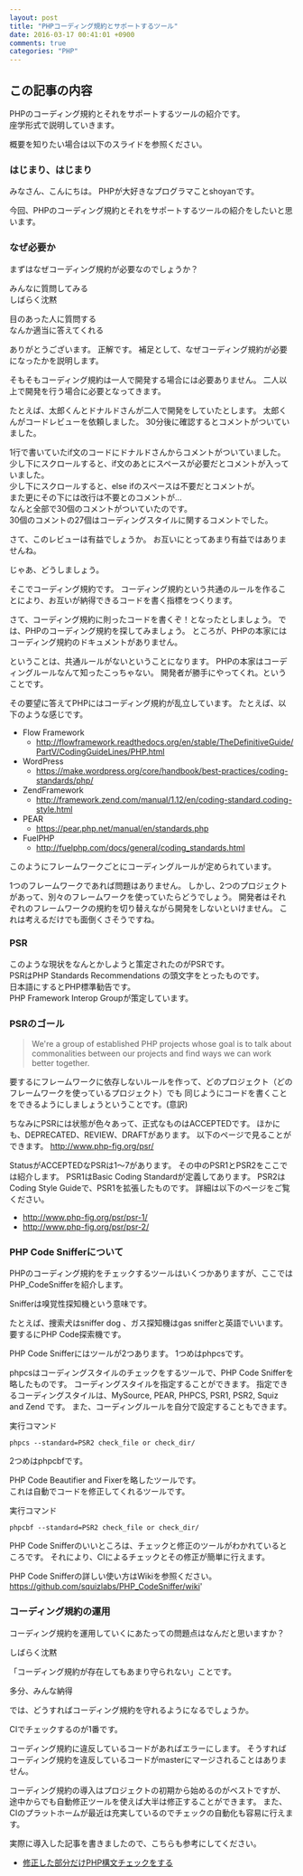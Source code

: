 ```yaml
---
layout: post
title: "PHPコーディング規約とサポートするツール"
date: 2016-03-17 00:41:01 +0900
comments: true
categories: "PHP"
---
```


## この記事の内容
PHPのコーディング規約とそれをサポートするツールの紹介です。  
座学形式で説明していきます。

概要を知りたい場合は以下のスライドを参照ください。
<script async class="speakerdeck-embed" data-id="1d8ea4db4cd746b0857ab03889710555" data-ratio="1.33333333333333" src="//speakerdeck.com/assets/embed.js"></script>

### はじまり、はじまり
みなさん、こんにちは。
PHPが大好きなプログラマことshoyanです。

今回、PHPのコーディング規約とそれをサポートするツールの紹介をしたいと思います。

### なぜ必要か
まずはなぜコーディング規約が必要なのでしょうか？

みんなに質問してみる  
しばらく沈黙

目のあった人に質問する  
なんか適当に答えてくれる

ありがとうございます。
正解です。
補足として、なぜコーディング規約が必要になったかを説明します。

そもそもコーディング規約は一人で開発する場合には必要ありません。
二人以上で開発を行う場合に必要となってきます。

たとえば、太郎くんとドナルドさんが二人で開発をしていたとします。
太郎くんがコードレビューを依頼しました。
30分後に確認するとコメントがついていました。

1行で書いていたif文のコードにドナルドさんからコメントがついていました。  
少し下にスクロールすると、if文のあとにスペースが必要だとコメントが入っていました。  
少し下にスクロールすると、else ifのスペースは不要だとコメントが。  
また更にその下には改行は不要とのコメントが...  
なんと全部で30個のコメントがついていたのです。  
30個のコメントの27個はコーディングスタイルに関するコメントでした。  

さて、このレビューは有益でしょうか。
お互いにとってあまり有益ではありませんね。

じゃあ、どうしましょう。

そこでコーディング規約です。
コーディング規約という共通のルールを作ることにより、お互いが納得できるコードを書く指標をつくります。

さて、コーディング規約に則ったコードを書くぞ！となったとしましょう。
では、PHPのコーディング規約を探してみましょう。
ところが、PHPの本家にはコーディング規約のドキュメントがありません。  

ということは、共通ルールがないということになります。
PHPの本家はコーディングルールなんて知ったこっちゃない。
開発者が勝手にやってくれ。ということです。

その要望に答えてPHPにはコーディング規約が乱立しています。
たとえば、以下のような感じです。

* Flow Framework
  - http://flowframework.readthedocs.org/en/stable/TheDefinitiveGuide/PartV/CodingGuideLines/PHP.html
* WordPress
  - https://make.wordpress.org/core/handbook/best-practices/coding-standards/php/
* ZendFramework
  - http://framework.zend.com/manual/1.12/en/coding-standard.coding-style.html
* PEAR
  - https://pear.php.net/manual/en/standards.php
* FuelPHP
  - http://fuelphp.com/docs/general/coding_standards.html

このようにフレームワークごとにコーディングルールが定められています。

1つのフレームワークであれば問題はありません。
しかし、2つのプロジェクトがあって、別々のフレームワークを使っていたらどうでしょう。
開発者はそれぞれのフレームワークの規約を切り替えながら開発をしないといけません。
これは考えるだけでも面倒くさそうですね。

### PSR
このような現状をなんとかしようと策定されたのがPSRです。  
PSRはPHP Standards Recommendations の頭文字をとったものです。  
日本語にするとPHP標準勧告です。  
PHP Framework Interop Groupが策定しています。  

### PSRのゴール
> We're a group of established PHP projects whose goal is to talk about commonalities between our projects and find ways we can work better together.

要するにフレームワークに依存しないルールを作って、どのプロジェクト（どのフレームワークを使っているプロジェクト）でも
同じようにコードを書くことをできるようにしましょうということです。(意訳)

ちなみにPSRには状態が色々あって、正式なものはACCEPTEDです。
ほかにも、DEPRECATED、REVIEW、DRAFTがあります。
以下のページで見ることができます。
http://www.php-fig.org/psr/

StatusがACCEPTEDなPSRは1〜7があります。
その中のPSR1とPSR2をここでは紹介します。
PSR1はBasic Coding Standardが定義してあります。
PSR2はCoding Style Guideで、PSR1を拡張したものです。
詳細は以下のページをご覧ください。

* http://www.php-fig.org/psr/psr-1/
* http://www.php-fig.org/psr/psr-2/

### PHP Code Snifferについて
PHPのコーディング規約をチェックするツールはいくつかありますが、ここではPHP_CodeSnifferを紹介します。

Snifferは嗅覚性探知機という意味です。

たとえば、捜索犬はsniffer dog 、ガス探知機はgas snifferと英語でいいます。
要するにPHP Code探索機です。

PHP Code Snifferにはツールが2つあります。
1つめはphpcsです。

phpcsはコーディングスタイルのチェックをするツールで、PHP Code Snifferを略したものです。
コーディングスタイルを指定することができます。
指定できるコーディングスタイルは、MySource, PEAR, PHPCS, PSR1, PSR2, Squiz and Zend です。
また、コーディングルールを自分で設定することもできます。

実行コマンド

```
phpcs --standard=PSR2 check_file or check_dir/
```

2つめはphpcbfです。

PHP Code Beautifier and Fixerを略したツールです。  
これは自動でコードを修正してくれるツールです。

実行コマンド

```
phpcbf --standard=PSR2 check_file or check_dir/
```

PHP Code Snifferのいいところは、チェックと修正のツールがわかれているところです。
それにより、CIによるチェックとその修正が簡単に行えます。

PHP Code Snifferの詳しい使い方はWikiを参照ください。  
https://github.com/squizlabs/PHP_CodeSniffer/wiki'

### コーディング規約の運用

コーディング規約を運用していくにあたっての問題点はなんだと思いますか？

しばらく沈黙

「コーディング規約が存在してもあまり守られない」ことです。

多分、みんな納得

では、どうすればコーディング規約を守れるようになるでしょうか。

CIでチェックするのが1番です。

コーディング規約に違反しているコードがあればエラーにします。
そうすればコーディング規約を違反しているコードがmasterにマージされることはありません。

コーディング規約の導入はプロジェクトの初期から始めるのがベストですが、
途中からでも自動修正ツールを使えば大半は修正することができます。
また、CIのプラットホームが最近は充実しているのでチェックの自動化も容易に行えます。


実際に導入した記事を書きましたので、こちらも参考にしてください。

- [修正した部分だけPHP構文チェックをする](/blog/2016/06/23/php-syntax-check/)

